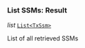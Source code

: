 

### List SSMs: Result  
  
<article>

*list* [`List<TxSsm>`](#txssm) 

List of all retrieved SSMs

</article>

